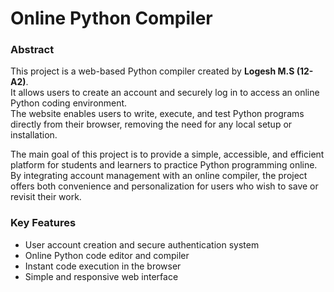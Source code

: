 # Online Python Compiler

### Abstract

This project is a web-based Python compiler created by **Logesh M.S (12-A2)**.  
It allows users to create an account and securely log in to access an online Python coding environment.  
The website enables users to write, execute, and test Python programs directly from their browser, removing the need for any local setup or installation.

The main goal of this project is to provide a simple, accessible, and efficient platform for students and learners to practice Python programming online.  
By integrating account management with an online compiler, the project offers both convenience and personalization for users who wish to save or revisit their work.

### Key Features
- User account creation and secure authentication system  
- Online Python code editor and compiler  
- Instant code execution in the browser  
- Simple and responsive web interface  
